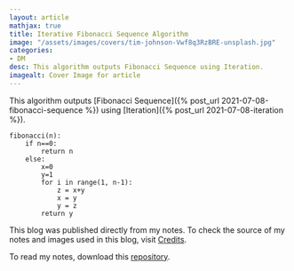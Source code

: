 ```yaml
---
layout: article
mathjax: true
title: Iterative Fibonacci Sequence Algorithm
image: "/assets/images/covers/tim-johnson-Vwf8q3RzBRE-unsplash.jpg"
categories:
- DM
desc: This algorithm outputs Fibonacci Sequence using Iteration. 
imagealt: Cover Image for article
---
```


This algorithm outputs [Fibonacci Sequence]({% post_url 2021-07-08-fibonacci-sequence %}) using [Iteration]({% post_url 2021-07-08-iteration %}).

```
fibonacci(n):
	if n==0:
		return n
	else:
		x=0
		y=1
		for i in range(1, n-1):
			z = x+y
			x = y
			y = z
		return y
```



This blog was published directly from my notes.
To check the source of my notes and images used in this blog, visit <a href="/credits.html" target="_blank">Credits</a>.

To read my notes, download this <a href="https://github.com/bovem/CS" target="blank">repository</a>.